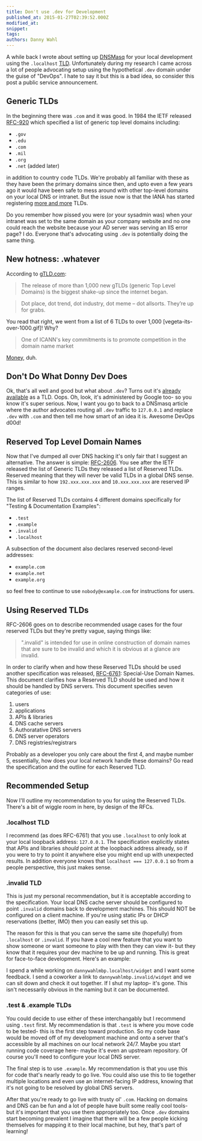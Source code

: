 ```yaml
---
title: Don't use .dev for Development
published_at: 2015-01-27T02:39:52.000Z
modified_at: 
snippet: 
tags: 
authors: Danny Wahl
---
```


A while back I wrote about setting up [DNSMasq](http://www.thekelleys.org.uk/dnsmasq/doc.html) for your local development using the `.localhost` [TLD](http://en.wikipedia.org/wiki/Top-level_domain). Unfortunately during my research I came across a lot of people advocating setup using the hypothetical `.dev` domain under the guise of "DevOps". I hate to say it but this is a bad idea, so consider this post a public service announcement.

## Generic TLDs

In the beginning there was `.com` and it was good. In 1984 the IETF released [RFC-920](http://tools.ietf.org/html/rfc920) which specified a list of generic top level domains including:

*   `.gov`
*   `.edu`
*   `.com`
*   `.mil`
*   `.org`
*   `.net` (added later)

in addition to country code TLDs. We're probably all familiar with these as they have been the primary domains since then, and upto even a few years ago it would have been safe to mess around with other top-level domains on your local DNS or intranet. But the issue now is that the IANA has started registering [more and more](https://www.iana.org/domains/root/db) TLDs.

Do you remember how pissed you were (or your sysadmin was) when your intranet was set to the same domain as your company website and no one could reach the website because your AD server was serving an IIS error page? I do. Everyone that's advocating using `.dev` is potentially doing the same thing.

## New hotness: .whatever

According to [gTLD.com](http://www.gtld.com/):

> The release of more than 1,000 new gTLDs (generic Top Level Domains) is the biggest shake-up since the internet began.

> Dot place, dot trend, dot industry, dot meme – dot allsorts. They’re up for grabs.

You read that right, we went from a list of 6 TLDs to over 1,000 \[vegeta-its-over-1000.gif\]! Why?

> One of ICANN's key commitments is to promote competition in the domain name market

[Money](http://newgtlds.icann.org/en/applicants/customer-service/faqs/faqs-en), duh.

## Don't Do What Donny Dev Does

Ok, that's all well and good but what about `.dev`? Turns out it's [already available](https://www.iana.org/domains/root/db/dev.html) as a TLD. Oops. Oh, look, it's administered by Google too- so you know it's super serious. Now, I want you go to back to a DNSmasq article where the author advocates routing all `.dev` traffic to `127.0.0.1` and replace `.dev` with `.com` and then tell me how smart of an idea it is. Awesome DevOps d00d!

## Reserved Top Level Domain Names

Now that I've dumped all over DNS hacking it's only fair that I suggest an alternative. The answer is simple: [RFC-2606](http://tools.ietf.org/html/rfc2606). You see after the IETF released the list of Generic TLDs they released a list of Reserved TLDs. Reserved meaning that they will never be valid TLDs in a global DNS sense. This is similar to how `192.xxx.xxx.xxx` and `10.xxx.xxx.xxx` are reserved IP ranges.

The list of Reserved TLDs contains 4 different domains specifically for "Testing & Documentation Examples":

*   `.test`
*   `.example`
*   `.invalid`
*   `.localhost`

A subsection of the document also declares reserved second-level addresses:

*   `example.com`
*   `example.net`
*   `example.org`

so feel free to continue to use `nobody@example.com` for instructions for users.

## Using Reserved TLDs

RFC-2606 goes on to describe recommended usage cases for the four reserved TLDs but they're pretty vague, saying things like:

> ".invalid" is intended for use in online construction of domain names that are sure to be invalid and which it is obvious at a glance are invalid.

In order to clarify when and how these Reserved TLDs should be used another specification was released, [RFC-6761](http://tools.ietf.org/html/rfc6761): Special-Use Domain Names. This document clarifies how a Reserved TLD should be used and how it should be handled by DNS servers. This document specifies seven categories of use:

1.  users
2.  applications
3.  APIs & libraries
4.  DNS cache servers
5.  Authoratative DNS servers
6.  DNS server operators
7.  DNS registries/registrars

Probably as a developer you only care about the first 4, and maybe number 5, essentially, how does your local network handle these domains? Go read the specification and the outline for each Reserved TLD.

## Recommended Setup

Now I'll outline my recommendation to you for using the Reserved TLDs. There's a bit of wiggle room in here, by design of the RFCs.

### .localhost TLD

I recommend (as does RFC-6761) that you use `.localhost` to only look at your local loopback address: `127.0.0.1`. The specification explicitly states that APIs and libraries _should_ point at the loopback address already, so if you were to try to point it anywhere else you might end up with unexpected results. In addition everyone knows that `localhost === 127.0.0.1` so from a people perspective, this just makes sense.

### .invalid TLD

This is just my personal recommendation, but it is acceptable according to the specification. Your local DNS cache server should be configured to point `.invalid` domains back to development machines. This should NOT be configured on a client machine. If you're using static IPs or DHCP reservations (better, IMO) then you can easily set this up.

The reason for this is that you can serve the same site (hopefully) from `.localhost` or `.invalid`. If you have a cool new feature that you want to show someone or want someone to play with then they can view it- but they know that it requires your dev machine to be up and running. This is great for face-to-face development. Here's an example:

I spend a while working on `dannywahlmbp.localhost/widget` and I want some feedback. I send a coworker a link to `dannywahlmbp.invalid/widget` and we can sit down and check it out together. If I shut my laptop- it's gone. This isn't necessarily obvious in the naming but it can be documented.

### .test & .example TLDs

You could decide to use either of these interchangably but I recommend using `.test` first. My recommendation is that `.test` is where you move code to be tested- this is the first step toward production. So my code base would be moved off of my development machine and onto a server that's accessible by all machines on our local network 24/7. Maybe you start running code coverage here- maybe it's even an upstream repository. Of course you'll need to configure your local DNS server.

The final step is to use `.example`. My recommendation is that you use this for code that's nearly ready to go live. You could also use this to tie together multiple locations and even use an internet-facing IP address, knowing that it's not going to be resolved by global DNS servers.

After that you're ready to go live with trusty ol' `.com`. Hacking on domains and DNS can be fun and a lot of people have built some really cool tools- but it's important that you use them appropriately too. Once `.dev` domains start becoming prevalent I imagine that there will be a few people kicking themselves for mapping it to their local machine, but hey, that's part of learning!